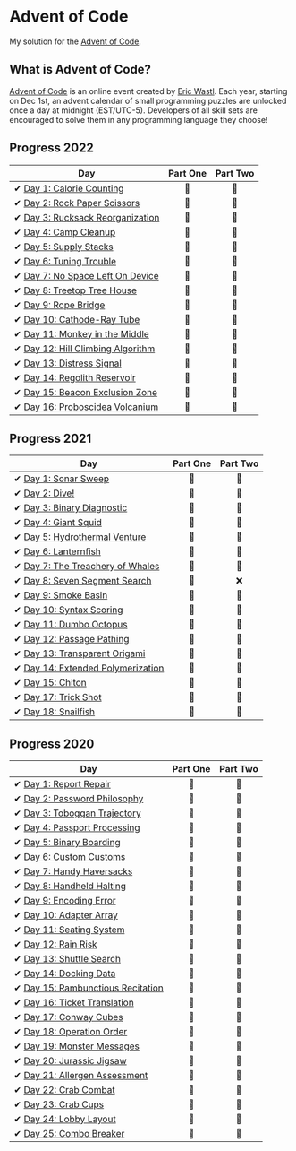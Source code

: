 # Advent of Code

My solution for the [Advent of Code](https://adventofcode.com/).

## What is Advent of Code?

[Advent of Code](http://adventofcode.com) is an online event created by [Eric Wastl](https://github.com/topaz). Each year, starting on Dec 1st, an advent calendar of small programming puzzles are unlocked once a day at midnight (EST/UTC-5). Developers of all skill sets are encouraged to solve them in any programming language they choose!

## Progress 2022

| Day  | Part One | Part Two |
|---|:---:|:---:|
| ✔ [Day 1: Calorie Counting](2022/Day%2001)| 🌟 | 🌟 |
| ✔ [Day 2: Rock Paper Scissors](2022/Day%2002)| 🌟 | 🌟 |
| ✔ [Day 3: Rucksack Reorganization](2022/Day%2003)| 🌟 | 🌟 |
| ✔ [Day 4: Camp Cleanup](2022/Day%2004)| 🌟 | 🌟 |
| ✔ [Day 5: Supply Stacks](2022/Day%2005)| 🌟 | 🌟 |
| ✔ [Day 6: Tuning Trouble](2022/Day%2006)| 🌟 | 🌟 |
| ✔ [Day 7: No Space Left On Device](2022/Day%2007)| 🌟 | 🌟 |
| ✔ [Day 8: Treetop Tree House](2022/Day%2008)| 🌟 | 🌟 |
| ✔ [Day 9: Rope Bridge](2022/Day%2009)| 🌟 | 🌟 |
| ✔ [Day 10: Cathode-Ray Tube](2022/Day%2010)| 🌟 | 🌟 |
| ✔ [Day 11: Monkey in the Middle](2022/Day%2011)| 🌟 | 🌟 |
| ✔ [Day 12: Hill Climbing Algorithm](2022/Day%2012)| 🌟 | 🌟 |
| ✔ [Day 13: Distress Signal](2022/Day%2013)| 🌟 | 🌟 |
| ✔ [Day 14: Regolith Reservoir](2022/Day%2014)| 🌟 | 🌟 |
| ✔ [Day 15: Beacon Exclusion Zone](2022/Day%2015)| 🌟 | 🌟 |
| ✔ [Day 16: Proboscidea Volcanium](2022/Day%2016)| 🌟 | 🌟 |

## Progress 2021

| Day  | Part One | Part Two |
|---|:---:|:---:|
| ✔ [Day 1: Sonar Sweep](2021/Day%2001)| 🌟 | 🌟 |
| ✔ [Day 2: Dive!](2021/Day%2002)| 🌟 | 🌟 |
| ✔ [Day 3: Binary Diagnostic](2021/Day%2003)| 🌟 | 🌟 |
| ✔ [Day 4: Giant Squid](2021/Day%2004)| 🌟 | 🌟 |
| ✔ [Day 5: Hydrothermal Venture](2021/Day%2005)| 🌟 | 🌟 |
| ✔ [Day 6: Lanternfish](2021/Day%2006)| 🌟 | 🌟 |
| ✔ [Day 7: The Treachery of Whales](2021/Day%2007)| 🌟 | 🌟 |
| ✔ [Day 8: Seven Segment Search](2021/Day%2008)| 🌟 | ❌ |
| ✔ [Day 9: Smoke Basin](2021/Day%2009)| 🌟 | 🌟 |
| ✔ [Day 10: Syntax Scoring](2021/Day%2010)| 🌟 | 🌟 |
| ✔ [Day 11: Dumbo Octopus](2021/Day%2011)| 🌟 | 🌟 |
| ✔ [Day 12: Passage Pathing](2021/Day%2012)| 🌟 | 🌟 |
| ✔ [Day 13: Transparent Origami](2021/Day%2013)| 🌟 | 🌟 |
| ✔ [Day 14: Extended Polymerization](2021/Day%2014)| 🌟 | 🌟 |
| ✔ [Day 15: Chiton](2021/Day%2015)| 🌟 | 🌟 |
| ✔ [Day 17: Trick Shot](2021/Day%2017)| 🌟 | 🌟 |
| ✔ [Day 18: Snailfish](2021/Day%2018)| 🌟 | 🌟 |

## Progress 2020

| Day  | Part One | Part Two |
|---|:---:|:---:|
| ✔ [Day 1: Report Repair](2020/Day%2001)| 🌟 | 🌟 |
| ✔ [Day 2: Password Philosophy](2020/Day%2002)| 🌟 | 🌟 |
| ✔ [Day 3: Toboggan Trajectory](2020/Day%2003)| 🌟 | 🌟 |
| ✔ [Day 4: Passport Processing](2020/Day%2004)| 🌟 | 🌟 |
| ✔ [Day 5: Binary Boarding](2020/Day%2005)| 🌟 | 🌟 |
| ✔ [Day 6: Custom Customs](2020/Day%2006)| 🌟 | 🌟 |
| ✔ [Day 7: Handy Haversacks](2020/Day%2007)| 🌟 |🌟 |
| ✔ [Day 8: Handheld Halting](2020/Day%2008)| 🌟 | 🌟 |
| ✔ [Day 9: Encoding Error](2020/Day%2009)| 🌟 | 🌟 |
| ✔ [Day 10: Adapter Array](2020/Day%2010)| 🌟 | 🌟 |
| ✔ [Day 11: Seating System](2020/Day%2011)| 🌟 | 🌟 |
| ✔ [Day 12: Rain Risk](2020/Day%2012)| 🌟 | 🌟 |
| ✔ [Day 13: Shuttle Search](2020/Day%2013)| 🌟 | 🌟 |
| ✔ [Day 14: Docking Data](2020/Day%2014)| 🌟 | 🌟 |
| ✔ [Day 15: Rambunctious Recitation](2020/Day%2015)| 🌟 | 🌟 |
| ✔ [Day 16: Ticket Translation](2020/Day%2016)| 🌟 | 🌟 |
| ✔ [Day 17: Conway Cubes](2020/Day%2017)| 🌟 | 🌟 |
| ✔ [Day 18: Operation Order](2020/Day%2018)| 🌟 | 🌟 |
| ✔ [Day 19: Monster Messages](2020/Day%2019)| 🌟 | 🌟 |
| ✔ [Day 20: Jurassic Jigsaw](2020/Day%2020)| 🌟 | 🌟 |
| ✔ [Day 21: Allergen Assessment](2020/Day%2021)| 🌟 | 🌟 |
| ✔ [Day 22: Crab Combat](2020/Day%2022)| 🌟 | 🌟 |
| ✔ [Day 23: Crab Cups](2020/Day%2023)| 🌟 | 🌟 |
| ✔ [Day 24: Lobby Layout](2020/Day%2024)| 🌟 | 🌟 |
| ✔ [Day 25: Combo Breaker](2020/Day%2025)| 🌟 | 🌟|
